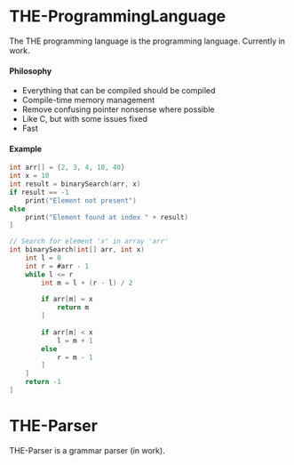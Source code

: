 # THE-ProgrammingLanguage
The THE programming language is the programming language.  Currently in work.
#### Philosophy
- Everything that can be compiled should be compiled
- Compile-time memory management
- Remove confusing pointer nonsense where possible
- Like C, but with some issues fixed
- Fast
#### Example
```c
int arr[] = {2, 3, 4, 10, 40}
int x = 10
int result = binarySearch(arr, x)
if result == -1
	print("Element not present")
else
	print("Element found at index " + result)
]

// Search for element 'x' in array 'arr'
int binarySearch(int[] arr, int x)
	int l = 0
	int r = #arr - 1
	while l <= r
		int m = l + (r - l) / 2
		
		if arr[m] = x
			return m
		]
		
		if arr[m] < x
			l = m + 1
		else
			r = m - 1
		]
	]
	return -1
]
```


# THE-Parser
THE-Parser is a grammar parser (in work).
